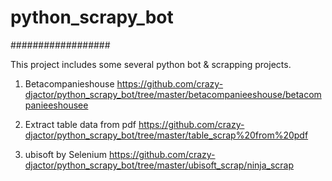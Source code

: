 <h1> python_scrapy_bot </h1>
##################

This project includes some several python bot & scrapping projects.

1) Betacompanieshouse
   https://github.com/crazy-djactor/python_scrapy_bot/tree/master/betacompanieeshouse/betacompanieeshousee
   
2) Extract table data from pdf
   https://github.com/crazy-djactor/python_scrapy_bot/tree/master/table_scrap%20from%20pdf
   
3) ubisoft by Selenium
   https://github.com/crazy-djactor/python_scrapy_bot/tree/master/ubisoft_scrap/ninja_scrap
